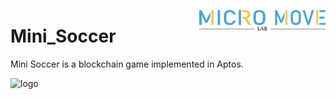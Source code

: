 <img
align="right"
style="pointer-events:none;"
src="images/MicroMoveLab.jpg" width=40%
/>

# Mini_Soccer

Mini Soccer is a blockchain game implemented in Aptos.

![logo](github_projects/Mini_Soccer/images/screenshot01.jpg)


